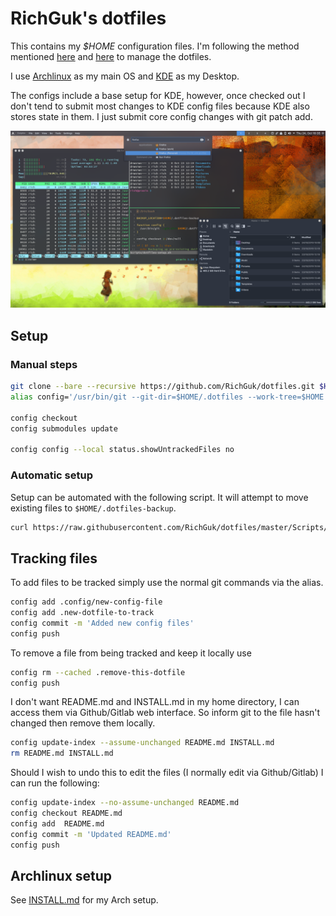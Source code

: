 # RichGuk's dotfiles

This contains my *$HOME* configuration files. I'm following the method mentioned
[here](https://wiki.archlinux.org/index.php/Dotfiles)
and [here](https://www.atlassian.com/git/tutorials/dotfiles) to manage
the dotfiles.

I use [Archlinux](https://archlinux.org) as my main OS and
[KDE](https://kde.org/) as my Desktop.

The configs include a base setup for KDE, however, once checked out I don't tend
to submit most changes to KDE config files because KDE also stores state in them.
I just submit core config changes with git patch add.

![Archlinux setup](Pictures/arch.png)


## Setup

### Manual steps

```bash
git clone --bare --recursive https://github.com/RichGuk/dotfiles.git $HOME/.dotfiles
alias config='/usr/bin/git --git-dir=$HOME/.dotfiles --work-tree=$HOME'

config checkout
config submodules update

config config --local status.showUntrackedFiles no
```
### Automatic setup

Setup can be automated with the following script. It will attempt to move
existing files to `$HOME/.dotfiles-backup`.

```bash
curl https://raw.githubusercontent.com/RichGuk/dotfiles/master/Scripts/dotfiles-setup.sh | bash
```


## Tracking files

To add  files to be tracked simply use the normal git commands via the alias.

```bash
config add .config/new-config-file
config add .new-dotfile-to-track
config commit -m 'Added new config files'
config push

```

To remove a file from being tracked and keep it locally use

```bash
config rm --cached .remove-this-dotfile
config push
```

I don't want README.md and INSTALL.md in my home directory, I can access them
via Github/Gitlab web interface. So inform git to the file hasn't changed then
remove them locally.

```bash
config update-index --assume-unchanged README.md INSTALL.md
rm README.md INSTALL.md
```

Should I wish to undo this to edit the files (I normally edit via Github/Gitlab)
I can run the following:

```bash
config update-index --no-assume-unchanged README.md
config checkout README.md
config add  README.md
config commit -m 'Updated README.md'
config push
```


## Archlinux setup

See [INSTALL.md](INSTALL.md) for my Arch setup.
